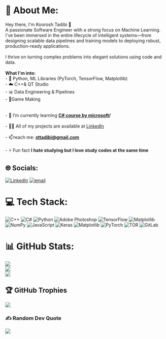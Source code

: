 # 💫 About Me:
Hey there, I'm Koorosh Tadibi 👋<br> A passionate Software Engineer with a strong focus on Machine Learning. I've been immersed in the entire lifecycle of intelligent systems—from designing scalable data pipelines and training models to deploying robust, production-ready applications.<br><br>I thrive on turning complex problems into elegant solutions using code and data.<br><br>**What I'm into:**<br>- 🐍 Python, ML Libraries (PyTorch, TensorFlow, Matplotlib)<br>- ☁️ C++& QT Studio<br>- 📊 Data Engineering & Pipelines<br>- 🧊Game Making<br><br><br>- 🌱 I’m currently learning **[C# course by microsoft](https://www.freecodecamp.org/learn/foundational-c-sharp-with-microsoft)/**<br><br>- 👨‍💻 All of my projects are available at [LinkedIn](https://www.linkedin.com/in/koorosh-tadibi-b48057227/)<br><br>- 📫reach me: **sttadibi@gmail.com**<br><br>- ⚡ Fun fact **I hate studying but I love study codes at the same time**<br>


## 🌐 Socials:
[![LinkedIn](https://img.shields.io/badge/LinkedIn-%230077B5.svg?logo=linkedin&logoColor=white)](https://linkedin.com/in/koorosh-tadibi-b48057227) [![email](https://img.shields.io/badge/Email-D14836?logo=gmail&logoColor=white)](mailto:sttadibi) 

# 💻 Tech Stack:
![C++](https://img.shields.io/badge/c++-%2300599C.svg?style=for-the-badge&logo=c%2B%2B&logoColor=white) ![C#](https://img.shields.io/badge/c%23-%23239120.svg?style=for-the-badge&logo=csharp&logoColor=white) ![Python](https://img.shields.io/badge/python-3670A0?style=for-the-badge&logo=python&logoColor=ffdd54) ![Adobe Photoshop](https://img.shields.io/badge/adobe%20photoshop-%2331A8FF.svg?style=for-the-badge&logo=adobe%20photoshop&logoColor=white) ![TensorFlow](https://img.shields.io/badge/TensorFlow-%23FF6F00.svg?style=for-the-badge&logo=TensorFlow&logoColor=white) ![Matplotlib](https://img.shields.io/badge/Matplotlib-%23ffffff.svg?style=for-the-badge&logo=Matplotlib&logoColor=black) ![NumPy](https://img.shields.io/badge/numpy-%23013243.svg?style=for-the-badge&logo=numpy&logoColor=white) ![JavaScript](https://img.shields.io/badge/javascript-%23323330.svg?style=for-the-badge&logo=javascript&logoColor=%23F7DF1E) ![Keras](https://img.shields.io/badge/Keras-%23D00000.svg?style=for-the-badge&logo=Keras&logoColor=white) ![Matplotlib](https://img.shields.io/badge/Matplotlib-%23ffffff.svg?style=for-the-badge&logo=Matplotlib&logoColor=black) ![PyTorch](https://img.shields.io/badge/PyTorch-%23EE4C2C.svg?style=for-the-badge&logo=PyTorch&logoColor=white) ![TOR](https://img.shields.io/badge/tor-%237E4798.svg?style=for-the-badge&logo=tor-project&logoColor=white) ![GitLab](https://img.shields.io/badge/gitlab-%23181717.svg?style=for-the-badge&logo=gitlab&logoColor=white)
# 📊 GitHub Stats:
![](https://github-readme-stats.vercel.app/api?username=KFHDev83&theme=dark&hide_border=false&include_all_commits=false&count_private=false)<br/>
![](https://nirzak-streak-stats.vercel.app/?user=KFHDev83&theme=dark&hide_border=false)<br/>
![](https://github-readme-stats.vercel.app/api/top-langs/?username=KFHDev83&theme=dark&hide_border=false&include_all_commits=false&count_private=false&layout=compact)

## 🏆 GitHub Trophies
![](https://github-profile-trophy.vercel.app/?username=KFHDev83&theme=radical&no-frame=false&no-bg=true&margin-w=4)

### ✍️ Random Dev Quote
![](https://quotes-github-readme.vercel.app/api?type=horizontal&theme=radical)

<!-- Proudly created with GPRM ( https://gprm.itsvg.in ) -->
